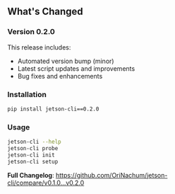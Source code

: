 ## What's Changed

### Version 0.2.0

This release includes:
- Automated version bump (minor)
- Latest script updates and improvements
- Bug fixes and enhancements

### Installation
```bash
pip install jetson-cli==0.2.0
```

### Usage
```bash
jetson-cli --help
jetson-cli probe
jetson-cli init
jetson-cli setup
```

**Full Changelog**: https://github.com/OriNachum/jetson-cli/compare/v0.1.0...v0.2.0
